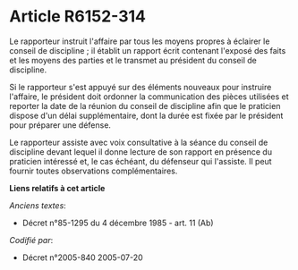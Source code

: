 # Article R6152-314

Le rapporteur instruit l'affaire par tous les moyens propres à éclairer le conseil de discipline ; il établit un rapport
écrit contenant l'exposé des faits et les moyens des parties et le transmet au président du conseil de discipline.

Si le rapporteur s'est appuyé sur des éléments nouveaux pour instruire l'affaire, le président doit ordonner la communication
des pièces utilisées et reporter la date de la réunion du conseil de discipline afin que le praticien dispose d'un délai
supplémentaire, dont la durée est fixée par le président pour préparer une défense.

Le rapporteur assiste avec voix consultative à la séance du conseil de discipline devant lequel il donne lecture de son
rapport en présence du praticien intéressé et, le cas échéant, du défenseur qui l'assiste. Il peut fournir toutes
observations complémentaires.

**Liens relatifs à cet article**

_Anciens textes_:

  - Décret n°85-1295 du 4 décembre 1985 - art. 11 (Ab)

_Codifié par_:

  - Décret n°2005-840 2005-07-20
